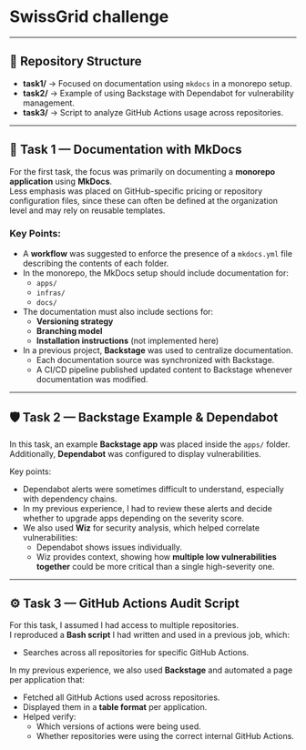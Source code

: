 # SwissGrid challenge

---

## 📂 Repository Structure

- **task1/** → Focused on documentation using `mkdocs` in a monorepo setup.
- **task2/** → Example of using Backstage with Dependabot for vulnerability management.
- **task3/** → Script to analyze GitHub Actions usage across repositories.

---

## 📝 Task 1 — Documentation with MkDocs

For the first task, the focus was primarily on documenting a **monorepo application** using **MkDocs**.  
Less emphasis was placed on GitHub-specific pricing or repository configuration files, since these can often be defined at the organization level and may rely on reusable templates.

### Key Points:
- A **workflow** was suggested to enforce the presence of a `mkdocs.yml` file describing the contents of each folder.
- In the monorepo, the MkDocs setup should include documentation for:
  - `apps/`
  - `infras/`
  - `docs/`
- The documentation must also include sections for:
  - **Versioning strategy**
  - **Branching model**
  - **Installation instructions** (not implemented here)
- In a previous project, **Backstage** was used to centralize documentation.  
  - Each documentation source was synchronized with Backstage.
  - A CI/CD pipeline published updated content to Backstage whenever documentation was modified.

---

## 🛡️ Task 2 — Backstage Example & Dependabot

In this task, an example **Backstage app** was placed inside the `apps/` folder.  
Additionally, **Dependabot** was configured to display vulnerabilities.

Key points:
- Dependabot alerts were sometimes difficult to understand, especially with dependency chains.
- In my previous experience, I had to review these alerts and decide whether to upgrade apps depending on the severity score.
- We also used **Wiz** for security analysis, which helped correlate vulnerabilities:
  - Dependabot shows issues individually.
  - Wiz provides context, showing how **multiple low vulnerabilities together** could be more critical than a single high-severity one.

---

## ⚙️ Task 3 — GitHub Actions Audit Script

For this task, I assumed I had access to multiple repositories.  
I reproduced a **Bash script** I had written and used in a previous job, which:

- Searches across all repositories for specific GitHub Actions.

In my previous experience, we also used **Backstage** and automated a page per application that:

- Fetched all GitHub Actions used across repositories.
- Displayed them in a **table format** per application.
- Helped verify:
  - Which versions of actions were being used.
  - Whether repositories were using the correct internal GitHub Actions.

